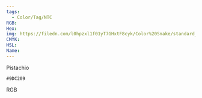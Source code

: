 ```yaml
---
tags:
  - Color/Tag/NTC
RGB:
Hex:
img: https://filedn.com/l0hpzxl1f01yT7GHxtF8cyk/Color%20Snake/standard_csv_to_svg/9DC209.svg
CMYK:
HSL:
Name:
---
```

Pistachio
```palette
#9DC209
```
RGB
